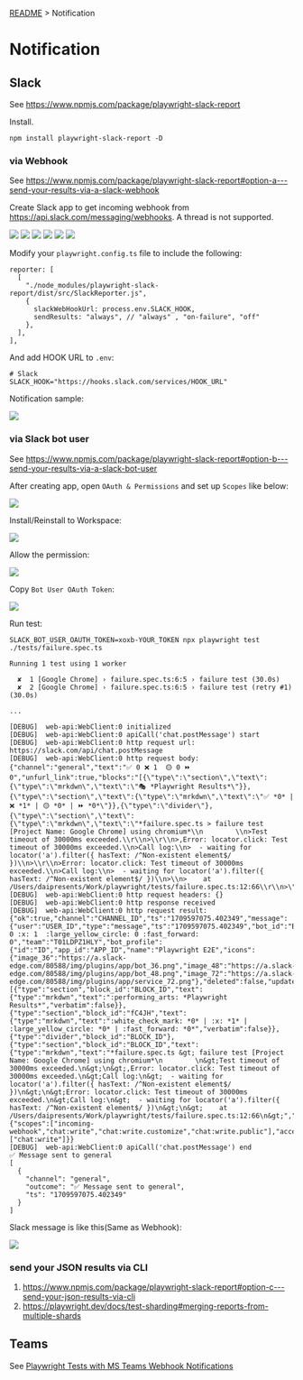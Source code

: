 [README](../README.md) > Notification

# Notification

## Slack
See https://www.npmjs.com/package/playwright-slack-report

Install.

```
npm install playwright-slack-report -D
```

### via Webhook
See https://www.npmjs.com/package/playwright-slack-report#option-a---send-your-results-via-a-slack-webhook

Create Slack app to get incoming webhook from https://api.slack.com/messaging/webhooks.
A thread is not supported.


![](./images/notification-slack01.png)
![](./images/notification-slack02.png)
![](./images/notification-slack03.png)
![](./images/notification-slack04.png)
![](./images/notification-slack05.png)
![](./images/notification-slack06.png)

Modify your `playwright.config.ts` file to include the following:

```
reporter: [
  [
    "./node_modules/playwright-slack-report/dist/src/SlackReporter.js",
    {
      slackWebHookUrl: process.env.SLACK_HOOK,
      sendResults: "always", // "always" , "on-failure", "off"
    },
  ],
],
```

And add HOOK URL to `.env`:

```
# Slack
SLACK_HOOK="https://hooks.slack.com/services/HOOK_URL"
```

Notification sample:

![](./images/notification-slack07.png)


### via Slack bot user
See https://www.npmjs.com/package/playwright-slack-report#option-b---send-your-results-via-a-slack-bot-user

After creating app, open `OAuth & Permissions` and set up `Scopes` like below:

![](./images/notification-slack08.png)

Install/Reinstall to Workspace:

![](./images/notification-slack09.png)

Allow the permission:

![](./images/notification-slack10.png)

Copy `Bot User OAuth Token`:

![](./images/notification-slack11.png)

Run test:

```
SLACK_BOT_USER_OAUTH_TOKEN=xoxb-YOUR_TOKEN npx playwright test ./tests/failure.spec.ts

Running 1 test using 1 worker

  ✘  1 [Google Chrome] › failure.spec.ts:6:5 › failure test (30.0s)
  ✘  2 [Google Chrome] › failure.spec.ts:6:5 › failure test (retry #1) (30.0s)

...

[DEBUG]  web-api:WebClient:0 initialized
[DEBUG]  web-api:WebClient:0 apiCall('chat.postMessage') start
[DEBUG]  web-api:WebClient:0 http request url: https://slack.com/api/chat.postMessage
[DEBUG]  web-api:WebClient:0 http request body: {"channel":"general","text":"✅ 0 ❌ 1  🟡 0 ⏩ 0","unfurl_link":true,"blocks":"[{\"type\":\"section\",\"text\":{\"type\":\"mrkdwn\",\"text\":\"🎭 *Playwright Results*\"}},{\"type\":\"section\",\"text\":{\"type\":\"mrkdwn\",\"text\":\"✅ *0* | ❌ *1* | 🟡 *0* | ⏩ *0*\"}},{\"type\":\"divider\"},{\"type\":\"section\",\"text\":{\"type\":\"mrkdwn\",\"text\":\"*failure.spec.ts > failure test [Project Name: Google Chrome] using chromium*\\n        \\n>Test timeout of 30000ms exceeded.\\r\\n>\\r\\n>,Error: locator.click: Test timeout of 30000ms exceeded.\\n>Call log:\\n>  - waiting for locator('a').filter({ hasText: /^Non-existent element$/ })\\n>\\r\\n>Error: locator.click: Test timeout of 30000ms exceeded.\\n>Call log:\\n>  - waiting for locator('a').filter({ hasText: /^Non-existent element$/ })\\n>\\n>    at /Users/daipresents/Work/playwright/tests/failure.spec.ts:12:66\\r\\n>\"}}]"}
[DEBUG]  web-api:WebClient:0 http request headers: {}
[DEBUG]  web-api:WebClient:0 http response received
[DEBUG]  web-api:WebClient:0 http request result: {"ok":true,"channel":"CHANNEL_ID","ts":"1709597075.402349","message":{"user":"USER_ID","type":"message","ts":"1709597075.402349","bot_id":"BOT_ID","app_id":"APP_ID","text":":white_check_mark: 0 :x: 1  :large_yellow_circle: 0 :fast_forward: 0","team":"T01LDPZ1HLY","bot_profile":{"id":"ID","app_id":"APP_ID","name":"Playwright E2E","icons":{"image_36":"https://a.slack-edge.com/80588/img/plugins/app/bot_36.png","image_48":"https://a.slack-edge.com/80588/img/plugins/app/bot_48.png","image_72":"https://a.slack-edge.com/80588/img/plugins/app/service_72.png"},"deleted":false,"updated":1709555033,"team_id":"TEAM_ID"},"blocks":[{"type":"section","block_id":"BLOCK_ID","text":{"type":"mrkdwn","text":":performing_arts: *Playwright Results*","verbatim":false}},{"type":"section","block_id":"fC4JH","text":{"type":"mrkdwn","text":":white_check_mark: *0* | :x: *1* | :large_yellow_circle: *0* | :fast_forward: *0*","verbatim":false}},{"type":"divider","block_id":"BLOCK_ID"},{"type":"section","block_id":"BLOCK_ID","text":{"type":"mrkdwn","text":"*failure.spec.ts &gt; failure test [Project Name: Google Chrome] using chromium*\n        \n&gt;Test timeout of 30000ms exceeded.\n&gt;\n&gt;,Error: locator.click: Test timeout of 30000ms exceeded.\n&gt;Call log:\n&gt;  - waiting for locator('a').filter({ hasText: /^Non-existent element$/ })\n&gt;\n&gt;Error: locator.click: Test timeout of 30000ms exceeded.\n&gt;Call log:\n&gt;  - waiting for locator('a').filter({ hasText: /^Non-existent element$/ })\n&gt;\n&gt;    at /Users/daipresents/Work/playwright/tests/failure.spec.ts:12:66\n&gt;","verbatim":false}}]},"response_metadata":{"scopes":["incoming-webhook","chat:write","chat:write.customize","chat:write.public"],"acceptedScopes":["chat:write"]}}
[DEBUG]  web-api:WebClient:0 apiCall('chat.postMessage') end
✅ Message sent to general
[
  {
    "channel": "general",
    "outcome": "✅ Message sent to general",
    "ts": "1709597075.402349"
  }
]
```

Slack message is like this(Same as Webhook):

![](./images/notification-slack07.png)


### send your JSON results via CLI
1. https://www.npmjs.com/package/playwright-slack-report#option-c---send-your-json-results-via-cli
2. https://playwright.dev/docs/test-sharding#merging-reports-from-multiple-shards

## Teams
See [Playwright Tests with MS Teams Webhook Notifications](https://medium.com/@dnsvikas.wins/playwright-tests-with-ms-teams-webhook-notifications-58508eeb909d)

